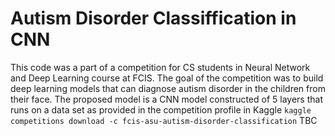 # Autism Disorder Classiffication in CNN
This code was a part of a competition for CS students in Neural Network and Deep Learning course at FCIS. 
The goal of the competition was to build deep learning models that can diagnose autism disorder in the children from their face. 
The proposed model is a CNN model constructed of 5 layers that runs on a data set as provided in the competition profile in Kaggle 
```kaggle competitions download -c fcis-asu-autism-disorder-classification```
TBC
